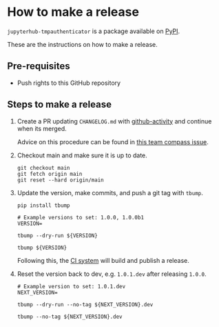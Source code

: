 # How to make a release

`jupyterhub-tmpauthenticator` is a package available on [PyPI].

These are the instructions on how to make a release.

## Pre-requisites

- Push rights to this GitHub repository

## Steps to make a release

1. Create a PR updating `CHANGELOG.md` with [github-activity] and continue when
   its merged.

   Advice on this procedure can be found in [this team compass
   issue](https://github.com/jupyterhub/team-compass/issues/563).

2. Checkout main and make sure it is up to date.

   ```shell
   git checkout main
   git fetch origin main
   git reset --hard origin/main
   ```

3. Update the version, make commits, and push a git tag with `tbump`.

   ```shell
   pip install tbump
   ```

   ```shell
   # Example versions to set: 1.0.0, 1.0.0b1
   VERSION=

   tbump --dry-run ${VERSION}
   ```

   ```shell
   tbump ${VERSION}
   ```

   Following this, the [CI system] will build and publish a release.

4. Reset the version back to dev, e.g. `1.0.1.dev` after releasing `1.0.0`.

   ```shell
   # Example version to set: 1.0.1.dev
   NEXT_VERSION=

   tbump --dry-run --no-tag ${NEXT_VERSION}.dev
   ```

   ```shell
   tbump --no-tag ${NEXT_VERSION}.dev
   ```

[github-activity]: https://github.com/executablebooks/github-activity
[pypi]: https://pypi.org/project/jupyterhub-tmpauthenticator/
[ci system]: https://github.com/jupyterhub/jupyterhub-tmpauthenticator/actions/workflows/release.yaml

